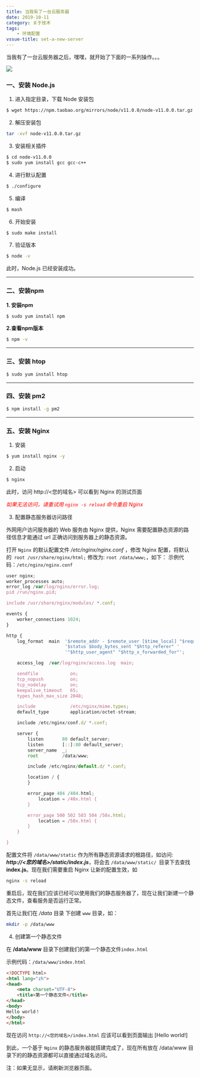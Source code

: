 ```yaml
---
title: 当我有了一台云服务器
date: 2019-10-11
category: 关于技术
tags: 
	- 环境配置
vssue-title: set-a-new-server
---
```


当我有了一台云服务器之后，嘿嘿，就开始了下面的一系列操作。。。

![](http://images.iamtaoxin.com/2019-10-11-9ae2d0134699f9b5a56a78ba5f3d03e7.jpg)

### 一、安装 Node.js

1. 进入指定目录，下载 Node 安装包

```bash
$ wget https://npm.taobao.org/mirrors/node/v11.0.0/node-v11.0.0.tar.gz
```

2. 解压安装包

```bash
tar -xvf node-v11.0.0.tar.gz
```

3. 安装相关插件

```bash
$ cd node-v11.0.0
$ sudo yum install gcc gcc-c++
```

4. 进行默认配置

```bash
$ ./configure
```

5. 编译

```bash
$ mash
```

6. 开始安装

```bash
$ sudo make install
```

7. 验证版本

```bash
$ node -v
```

此时，Node.js 已经安装成功。

---

### 二、安装npm

**1. 安装npm**

```bash
$ sudo yum install npm
```

**2.查看npm版本**

```bash
$ npm -v
```

---

### 三、安装 htop

```bash
$ sudo yum install htop
```

---

### 四、安装 pm2

```bash
$ npm install -g pm2
```

---

### 五、安装 Nginx

1. 安装

```bash
$ yum install nginx -y
```

2. 启动

```bash
$ nginx
```

此时，访问 http://<您的域名> 可以看到 Nginx 的测试页面 
*<p style="color:red">如果无法访问，请重试用 `nginx -s reload` 命令重启 Nginx</p>*

3. 配置静态服务器访问路径

外网用户访问服务器的 Web 服务由 Nginx 提供，Nginx 需要配置静态资源的路径信息才能通过 url 正确访问到服务器上的静态资源。

打开 `Nginx` 的默认配置文件 */etc/nginx/nginx.conf* ，修改 Nginx 配置，将默认的` root /usr/share/nginx/html;` 修改为: `root /data/www;`，如下：
示例代码：`/etc/nginx/nginx.conf`

```javascript
user nginx;
worker_processes auto;
error_log /var/log/nginx/error.log;
pid /run/nginx.pid;

include /usr/share/nginx/modules/ *.conf;

events {
    worker_connections 1024;
}

http {
    log_format  main  '$remote_addr - $remote_user [$time_local] "$request" '
                      '$status $body_bytes_sent "$http_referer" '
                      '"$http_user_agent" "$http_x_forwarded_for"';

    access_log  /var/log/nginx/access.log  main;

    sendfile            on;
    tcp_nopush          on;
    tcp_nodelay         on;
    keepalive_timeout   65;
    types_hash_max_size 2048;

    include             /etc/nginx/mime.types;
    default_type        application/octet-stream;

    include /etc/nginx/conf.d/ *.conf;

    server {
        listen       80 default_server;
        listen       [::]:80 default_server;
        server_name  _;
        root         /data/www;

        include /etc/nginx/default.d/ *.conf;

        location / {
        }

        error_page 404 /404.html;
            location = /40x.html {
        }

        error_page 500 502 503 504 /50x.html;
            location = /50x.html {
        }
    }

}
```

配置文件将 `/data/www/static` 作为所有静态资源请求的根路径，如访问: ***http://<您的域名>/static/index.js***，将会去 `/data/www/static/ `目录下去查找 **index.js**。现在我们需要重启 Nginx 让新的配置生效，如
```bash
nginx -s reload
```
重启后，现在我们应该已经可以使用我们的静态服务器了，现在让我们新建一个静态文件，查看服务是否运行正常。

首先让我们在 */data* 目录 下创建 `www` 目录，如：
```bash
mkdir -p /data/www
```

4. 创建第一个静态文件

在 **/data/www** 目录下创建我们的第一个静态文件`index.html`

示例代码：`/data/www/index.html`
```html
<!DOCTYPE html>
<html lang="zh">
<head>
    <meta charset="UTF-8">
    <title>第一个静态文件</title>
</head>
<body>
Hello world！
</body>
</html>
```
现在访问 `http://<您的域名>/index.html` 应该可以看到页面输出 [Hello world!]

到此，一个基于 `Nginx` 的静态服务器就搭建完成了，现在所有放在 /data/www 目录下的的静态资源都可以直接通过域名访问。

<span>注：如果无显示，请刷新浏览器页面。</span>